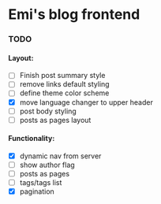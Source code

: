 # Emi's blog frontend
### TODO
#### Layout:
 - [ ] Finish post summary style
 - [ ] remove links default styling
 - [ ] define theme color scheme
 - [x] move language changer to upper header
 - [ ] post body styling
 - [ ] posts as pages layout
#### Functionality:
 - [x] dynamic nav from server
 - [ ] show author flag
 - [ ] posts as pages
 - [ ] tags/tags list
 - [x] pagination